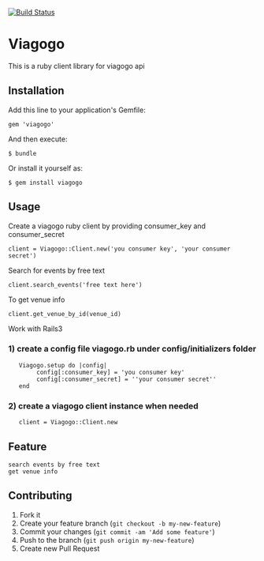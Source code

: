 [![Build Status](https://travis-ci.org/fuyi/viagogo-ruby-client.png?branch=master)](https://travis-ci.org/fuyi/viagogo-ruby-client)

# Viagogo

This is a ruby client  library for viagogo api

## Installation

Add this line to your application's Gemfile:

    gem 'viagogo'

And then execute:

    $ bundle

Or install it yourself as:

    $ gem install viagogo

## Usage

Create a viagogo ruby client by providing consumer_key and consumer_secret

    client = Viagogo::Client.new('you consumer key', 'your consumer secret')

Search for events by free text

    client.search_events('free text here')

To get venue info

    client.get_venue_by_id(venue_id)


Work with Rails3

### 1) create a config file  viagogo.rb under config/initializers folder

       Viagogo.setup do |config|
            config[:consumer_key] = 'you consumer key'
            config[:consumer_secret] = ''your consumer secret''
       end

### 2) create a viagogo client instance when needed

       client = Viagogo::Client.new

## Feature

    search events by free text
    get venue info

## Contributing

1. Fork it
2. Create your feature branch (`git checkout -b my-new-feature`)
3. Commit your changes (`git commit -am 'Add some feature'`)
4. Push to the branch (`git push origin my-new-feature`)
5. Create new Pull Request


